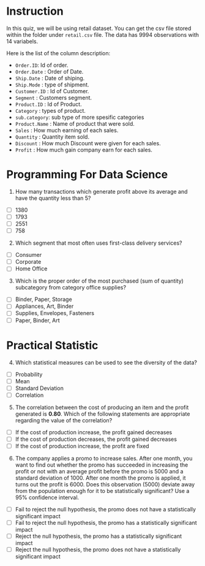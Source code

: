 # Instruction

In this quiz, we will be using retail dataset. You can get the csv file stored within the folder under `retail.csv` file. The data has 9994 observations with 14 variabels. 

Here is the list of the column description:
- `Order.ID`: Id of order.
- `Order.Date` : Order of Date.
- `Ship.Date` : Date of shiping.
- `Ship.Mode` : type of shipment.
- `Customer.ID` : Id of Customer.
- `Segment` : Customers segment.
- `Product.ID` : Id of Product.
- `Category` : types of product.
- `sub.category`: sub type of more spesific categories
- `Product.Name` : Name of product that were sold.
- `Sales` : How much earning of each sales.
- `Quantity` : Quantity item sold.
- `Discount` : How much Discount were given for each sales.
- `Profit` : How much gain company earn for each sales.


# Programming For Data Science

1. How many transactions which generate profit above its average and have the quantity less than 5?
  - [ ] 1380
  - [ ] 1793
  - [ ] 2551
  - [ ] 758

2. Which segment that most often uses first-class delivery services?
  - [ ] Consumer
  - [ ] Corporate
  - [ ] Home Office

3. Which is the proper order of the most purchased (sum of quantity) subcategory from category office supplies?
  - [ ] Binder, Paper, Storage
  - [ ] Appliances, Art, Binder
  - [ ] Supplies, Envelopes, Fasteners
  - [ ] Paper, Binder, Art

# Practical Statistic

4. Which statistical measures can be used to see the diversity of the data?
  - [ ] Probability
  - [ ] Mean
  - [ ] Standard Deviation
  - [ ] Correlation

5. The correlation between the cost of producing an item and the profit generated is **0.80**. Which of the following statements are appropriate regarding the value of the correlation?
  - [ ] If the cost of production increase, the profit gained decreases
  - [ ] If the cost of production decreases, the profit gained decreases
  - [ ] If the cost of production increase, the profit are fixed

6. The company applies a promo to increase sales. After one month, you want to find out whether the promo has succeeded in increasing the profit or not with an average profit before the promo is 5000 and a standard deviation of 1000. After one month the promo is applied, it turns out the profit is 6000. Does this observation (5000) deviate away from the population enough for it to be statistically significant? Use a 95% confidence interval.
  - [ ] Fail to reject the null hypothesis, the promo does not have a statistically significant impact
  - [ ] Fail to reject the null hypothesis, the promo has a statistically significant impact
  - [ ] Reject the null hypothesis, the promo has a statistically significant impact 
  - [ ] Reject the null hypothesis, the promo does not have a statistically significant impact
